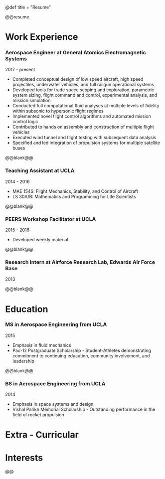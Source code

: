 @def title = "Resume"

@@resume

# Work Experience

### Aerospace Engineer at General Atomics Electromagnetic Systems
2017 - present  
- Completed conceptual design of low speed aircraft, high speed projectiles, underwater vehicles, and full railgun operational systems
- Developed tools for trade space scoping and exploration, parametric system sizing, flight command and control, experimental analysis, and mission simulation
- Conducted full computational fluid analyses at multiple levels of fidelity within subsonic to hypersonic flight regimes
- Implemented novel flight control algorithms and automated mission control logic
- Contributed to hands on assembly and construction of multiple flight vehicles
- Executed wind tunnel and flight testing with subsequent data analysis
- Specified and led integration of propulsion systems for multiple satellite buses

@@blank@@

### Teaching Assistant at UCLA
2014 - 2016
- MAE 154S: Flight Mechanics, Stability, and Control of Aircraft
- LS 30A/B: Mathematics and Programming for Life Scientists

@@blank@@

### PEERS Workshop Facilitator at UCLA
2015 - 2016
 - Developed weekly material 

@@blank@@

### Research Intern at Airforce Research Lab, Edwards Air Force Base
2013

@@blank@@

# Education
### MS in Aerospace Engineering from UCLA
2015
- Emphasis in fluid mechanics
- Pac-12 Postgraduate Scholarship - Student-Athletes demonstrating commitment to continuing education, community involvement, and leadership
 
@@blank@@

### BS in Aerospace Engineering from UCLA
2014
- Emphasis in space systems and design
- Vishal Parikh Memorial Scholarship - Outstanding performance in the field of rocket propulsion

# Extra - Curricular

# Interests

@@